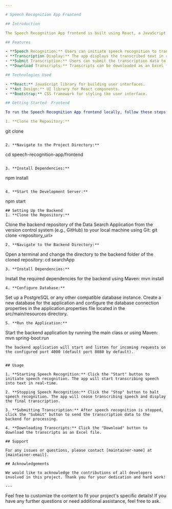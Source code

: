 ```yaml
---

# Speech Recognition App Frontend

## Introduction

The Speech Recognition App frontend is built using React, a JavaScript library for building user interfaces. It allows users to transcribe speech into text and save the transcripts to an Excel file.

## Features

- **Speech Recognition:** Users can initiate speech recognition to transcribe spoken text in real-time.
- **Transcription Display:** The app displays the transcribed text in real-time as speech recognition progresses.
- **Submit Transcription:** Users can submit the transcription data to the backend for processing.
- **Download Transcripts:** Transcripts can be downloaded as an Excel file for offline use.

## Technologies Used

- **React:** JavaScript library for building user interfaces.
- **Ant Design:** UI library for React components.
- **Bootstrap:** CSS framework for styling the user interface.

## Getting Started  Frontend

To run the Speech Recognition App frontend locally, follow these steps:

1. **Clone the Repository:**
   ```
   git clone <repository-url>
   ```

2. **Navigate to the Project Directory:**
   ```
   cd speech-recognition-app/frontend
   ```

3. **Install Dependencies:**
   ```
   npm install
   ```

4. **Start the Development Server:**
   ```
   npm start
   ```
## Setting Up the Backend
1. **Clone the Repository:**
   ```
   Clone the backend repository of the Data Search Application from the version control system (e.g., GitHub) to your local machine using Git:
   git clone <repository_url>
   ```
2. **Navigate to the Backend Directory:**
   ```
   Open a terminal and change the directory to the backend folder of the cloned repository:
   cd searchApp
   ```
3. **Install Dependencies:**
```
Install the required dependencies for the backend using Maven:
mvn install
```
4. **Configure Database:**
   ```
   Set up a PostgreSQL or any other compatible database instance.
   Create a new database for the application and configure the database connection properties in the application.properties file located in the src/main/resources directory.
   ```
5. **Run the Application:**
```
   Start the backend application by running the main class or using Maven:
   mvn spring-boot:run
```
The backend application will start and listen for incoming requests on the configured port 4000 (default port 8080 by default).


## Usage

1. **Starting Speech Recognition:** Click the "Start" button to initiate speech recognition. The app will start transcribing speech into text in real-time.

2. **Stopping Speech Recognition:** Click the "Stop" button to halt speech recognition. The app will cease transcribing speech and display the final transcription.

3. **Submitting Transcription:** After speech recognition is stopped, click the "Submit" button to send the transcription data to the backend for processing.

4. **Downloading Transcripts:** Click the "Download" button to download the transcripts as an Excel file.

## Support

For any issues or questions, please contact [maintainer-name] at [maintainer-email].

## Acknowledgements

We would like to acknowledge the contributions of all developers involved in this project. Thank you for your dedication and hard work!

---
```


Feel free to customize the content to fit your project's specific details! If you have any further questions or need additional assistance, feel free to ask.
